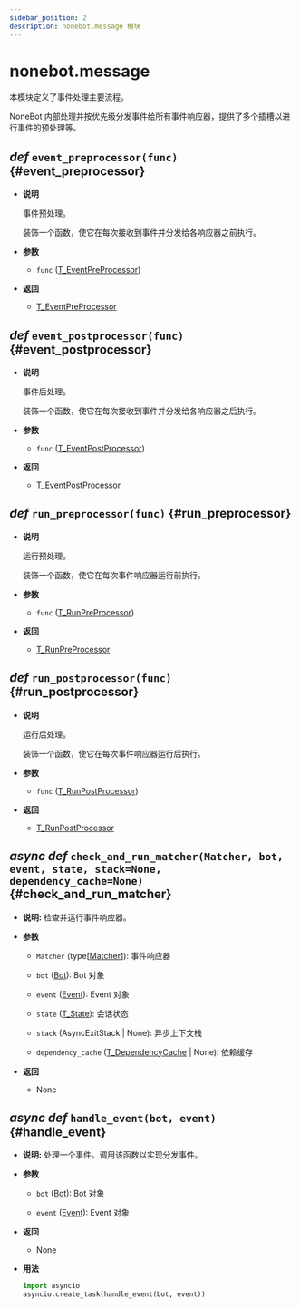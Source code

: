 ```yaml
---
sidebar_position: 2
description: nonebot.message 模块
---
```


# nonebot.message

本模块定义了事件处理主要流程。

NoneBot 内部处理并按优先级分发事件给所有事件响应器，提供了多个插槽以进行事件的预处理等。

## _def_ `event_preprocessor(func)` {#event_preprocessor}

- **说明**

  事件预处理。

  装饰一个函数，使它在每次接收到事件并分发给各响应器之前执行。

- **参数**

  - `func` ([T_EventPreProcessor](typing.md#T_EventPreProcessor))

- **返回**

  - [T_EventPreProcessor](typing.md#T_EventPreProcessor)

## _def_ `event_postprocessor(func)` {#event_postprocessor}

- **说明**

  事件后处理。

  装饰一个函数，使它在每次接收到事件并分发给各响应器之后执行。

- **参数**

  - `func` ([T_EventPostProcessor](typing.md#T_EventPostProcessor))

- **返回**

  - [T_EventPostProcessor](typing.md#T_EventPostProcessor)

## _def_ `run_preprocessor(func)` {#run_preprocessor}

- **说明**

  运行预处理。

  装饰一个函数，使它在每次事件响应器运行前执行。

- **参数**

  - `func` ([T_RunPreProcessor](typing.md#T_RunPreProcessor))

- **返回**

  - [T_RunPreProcessor](typing.md#T_RunPreProcessor)

## _def_ `run_postprocessor(func)` {#run_postprocessor}

- **说明**

  运行后处理。

  装饰一个函数，使它在每次事件响应器运行后执行。

- **参数**

  - `func` ([T_RunPostProcessor](typing.md#T_RunPostProcessor))

- **返回**

  - [T_RunPostProcessor](typing.md#T_RunPostProcessor)

## _async def_ `check_and_run_matcher(Matcher, bot, event, state, stack=None, dependency_cache=None)` {#check_and_run_matcher}

- **说明:** 检查并运行事件响应器。

- **参数**

  - `Matcher` (type[[Matcher](matcher.md#Matcher)]): 事件响应器

  - `bot` ([Bot](adapters/index.md#Bot)): Bot 对象

  - `event` ([Event](adapters/index.md#Event)): Event 对象

  - `state` ([T_State](typing.md#T_State)): 会话状态

  - `stack` (AsyncExitStack | None): 异步上下文栈

  - `dependency_cache` ([T_DependencyCache](typing.md#T_DependencyCache) | None): 依赖缓存

- **返回**

  - None

## _async def_ `handle_event(bot, event)` {#handle_event}

- **说明:** 处理一个事件。调用该函数以实现分发事件。

- **参数**

  - `bot` ([Bot](adapters/index.md#Bot)): Bot 对象

  - `event` ([Event](adapters/index.md#Event)): Event 对象

- **返回**

  - None

- **用法**

  ```python
  import asyncio
  asyncio.create_task(handle_event(bot, event))
  ```
